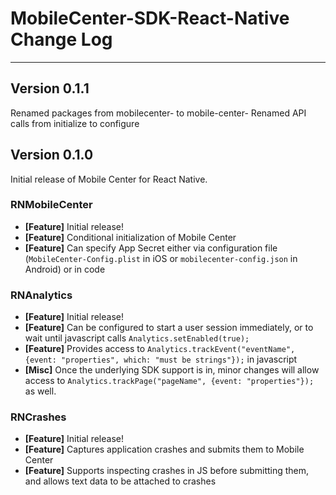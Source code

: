 # MobileCenter-SDK-React-Native Change Log

___

## Version 0.1.1

Renamed packages from mobilecenter- to mobile-center-
Renamed API calls from initialize to configure

## Version 0.1.0

Initial release of Mobile Center for React Native.

### RNMobileCenter

* **[Feature]** Initial release!
* **[Feature]** Conditional initialization of Mobile Center
* **[Feature]** Can specify App Secret either via configuration file (`MobileCenter-Config.plist` in iOS or `mobilecenter-config.json` in Android) or in code

### RNAnalytics

* **[Feature]** Initial release!
* **[Feature]** Can be configured to start a user session immediately, or to wait until javascript calls `Analytics.setEnabled(true);`
* **[Feature]** Provides access to `Analytics.trackEvent("eventName", {event: "properties", which: "must be strings"});` in javascript
* **[Misc]** Once the underlying SDK support is in, minor changes will allow access to `Analytics.trackPage("pageName", {event: "properties"});` as well.

### RNCrashes

* **[Feature]** Initial release!
* **[Feature]** Captures application crashes and submits them to Mobile Center
* **[Feature]** Supports inspecting crashes in JS before submitting them, and allows text data to be attached to crashes
